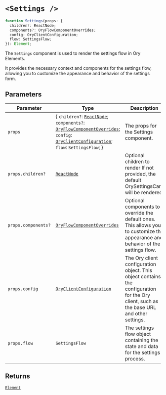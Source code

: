 # `<Settings />`

```ts
function Settings(props: {
  children?: ReactNode;
  components?: OryFlowComponentOverrides;
  config: OryClientConfiguration;
  flow: SettingsFlow;
}): Element;
```

The `Settings` component is used to render the settings flow in Ory Elements.

It provides the necessary context and components for the settings flow, allowing you to customize the appearance and behavior of the settings form.

## Parameters

| Parameter | Type | Description |
| ------ | ------ | ------ |
| `props` | \{ `children?`: [`ReactNode`](https://github.com/DefinitelyTyped/DefinitelyTyped/blob/9519439d51f51f794efa1b5865d3a9224c337bfd/types/react/index.d.ts#L485); `components?`: [`OryFlowComponentOverrides`](../../../type-aliases/OryFlowComponentOverrides.md); `config`: [`OryClientConfiguration`](../../../type-aliases/OryClientConfiguration.md); `flow`: `SettingsFlow`; \} | The props for the Settings component. |
| `props.children?` | [`ReactNode`](https://github.com/DefinitelyTyped/DefinitelyTyped/blob/9519439d51f51f794efa1b5865d3a9224c337bfd/types/react/index.d.ts#L485) | Optional children to render If not provided, the default OrySettingsCard will be rendered. |
| `props.components?` | [`OryFlowComponentOverrides`](../../../type-aliases/OryFlowComponentOverrides.md) | Optional components to override the default ones. This allows you to customize the appearance and behavior of the settings flow. |
| `props.config` | [`OryClientConfiguration`](../../../type-aliases/OryClientConfiguration.md) | The Ory client configuration object. This object contains the configuration for the Ory client, such as the base URL and other settings. |
| `props.flow` | `SettingsFlow` | The settings flow object containing the state and data for the settings process. |

## Returns

[`Element`](https://github.com/DefinitelyTyped/DefinitelyTyped/blob/9519439d51f51f794efa1b5865d3a9224c337bfd/types/react/jsx-runtime.d.ts#L6)
